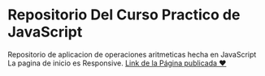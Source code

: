 # Repositorio Del Curso Practico de JavaScript
Repositorio de aplicacion de operaciones aritmeticas hecha en JavaScript
La pagina de inicio es Responsive.
[Link de la Página publicada ❤️](https://kreytos23.github.io/CursoPracticoJS/)


